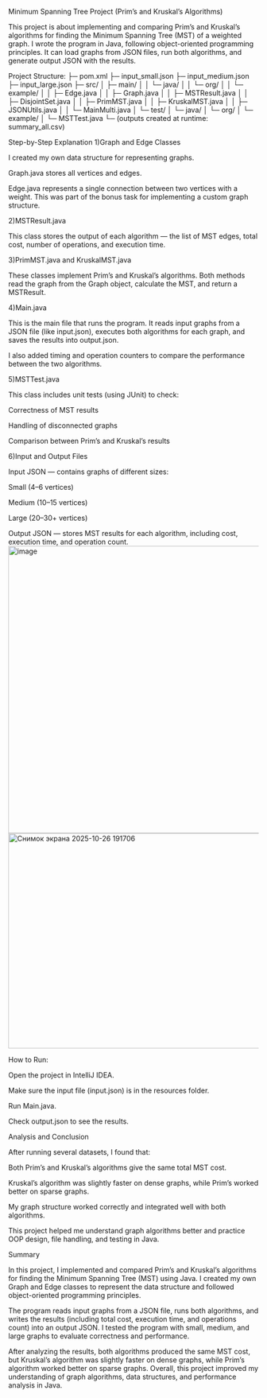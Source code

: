 Minimum Spanning Tree Project (Prim’s and Kruskal’s Algorithms)

This project is about implementing and comparing Prim’s and Kruskal’s algorithms for finding the Minimum Spanning Tree (MST) of a weighted graph.
I wrote the program in Java, following object-oriented programming principles.
It can load graphs from JSON files, run both algorithms, and generate output JSON with the results.

Project Structure:
├─ pom.xml
├─ input_small.json
├─ input_medium.json
├─ input_large.json
├─ src/
│  ├─ main/
│  │  └─ java/
│  │     └─ org/
│  │        └─ example/
│  │           ├─ Edge.java
│  │           ├─ Graph.java
│  │           ├─ MSTResult.java
│  │           ├─ DisjointSet.java
│  │           ├─ PrimMST.java
│  │           ├─ KruskalMST.java
│  │           ├─ JSONUtils.java
│  │           └─ MainMulti.java
│  └─ test/
│     └─ java/
│        └─ org/
│           └─ example/
│              └─ MSTTest.java
└─ (outputs created at runtime:  summary_all.csv)

Step-by-Step Explanation
1)Graph and Edge Classes

I created my own data structure for representing graphs.

Graph.java stores all vertices and edges.

Edge.java represents a single connection between two vertices with a weight.
This was part of the bonus task for implementing a custom graph structure.

2)MSTResult.java

This class stores the output of each algorithm —
the list of MST edges, total cost, number of operations, and execution time.

3)PrimMST.java and KruskalMST.java

These classes implement Prim’s and Kruskal’s algorithms.
Both methods read the graph from the Graph object, calculate the MST, and return a MSTResult.

4)Main.java

This is the main file that runs the program.
It reads input graphs from a JSON file (like input.json), executes both algorithms for each graph, and saves the results into output.json.

I also added timing and operation counters to compare the performance between the two algorithms.

5)MSTTest.java

This class includes unit tests (using JUnit) to check:

Correctness of MST results

Handling of disconnected graphs

Comparison between Prim’s and Kruskal’s results

6)Input and Output Files

Input JSON — contains graphs of different sizes:

Small (4–6 vertices)

Medium (10–15 vertices)

Large (20–30+ vertices)

Output JSON — stores MST results for each algorithm, including cost, execution time, and operation count.
<img width="1173" height="578" alt="image" src="https://github.com/user-attachments/assets/953fe063-261a-4fa7-9288-9f7b8efe4a1e" />
<img width="1498" height="433" alt="Снимок экрана 2025-10-26 191706" src="https://github.com/user-attachments/assets/c4dd1a62-c1eb-4882-b566-d9de3e579cb9" />


How to Run:

Open the project in IntelliJ IDEA.

Make sure the input file (input.json) is in the resources folder.

Run Main.java.

Check output.json to see the results.

Analysis and Conclusion

After running several datasets, I found that:

Both Prim’s and Kruskal’s algorithms give the same total MST cost.

Kruskal’s algorithm was slightly faster on dense graphs, while Prim’s worked better on sparse graphs.

My graph structure worked correctly and integrated well with both algorithms.

This project helped me understand graph algorithms better and practice OOP design, file handling, and testing in Java.



Summary

In this project, I implemented and compared Prim’s and Kruskal’s algorithms for finding the Minimum Spanning Tree (MST) using Java.
I created my own Graph and Edge classes to represent the data structure and followed object-oriented programming principles.

The program reads input graphs from a JSON file, runs both algorithms, and writes the results (including total cost, execution time, and operations count) into an output JSON.
I tested the program with small, medium, and large graphs to evaluate correctness and performance.

After analyzing the results, both algorithms produced the same MST cost, but Kruskal’s algorithm was slightly faster on dense graphs, while Prim’s algorithm worked better on sparse graphs.
Overall, this project improved my understanding of graph algorithms, data structures, and performance analysis in Java.
